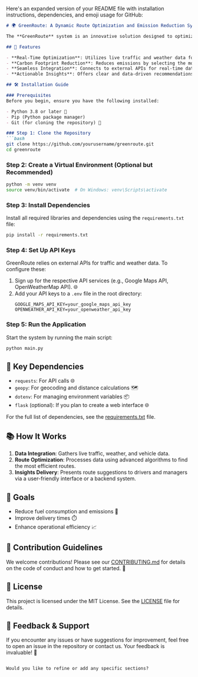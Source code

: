 Here's an expanded version of your README file with installation instructions, dependencies, and emoji usage for GitHub:  

```markdown
# 🌍 GreenRoute: A Dynamic Route Optimization and Emission Reduction System

The **GreenRoute** system is an innovative solution designed to optimize logistics operations by leveraging real-time data. By integrating traffic, weather, and vehicle data, GreenRoute provides logistics managers and drivers with optimized routes that minimize delays and reduce carbon emissions. 🚚🌱

## 🚀 Features

- **Real-Time Optimization**: Utilizes live traffic and weather data for up-to-date routing.
- **Carbon Footprint Reduction**: Reduces emissions by selecting the most eco-friendly routes.
- **Seamless Integration**: Connects to external APIs for real-time data retrieval.
- **Actionable Insights**: Offers clear and data-driven recommendations for logistics managers and drivers.

## 🛠️ Installation Guide

### Prerequisites
Before you begin, ensure you have the following installed:

- Python 3.8 or later 🐍
- Pip (Python package manager)
- Git (for cloning the repository) 🌟

### Step 1: Clone the Repository
```bash
git clone https://github.com/yourusername/greenroute.git
cd greenroute
```

### Step 2: Create a Virtual Environment (Optional but Recommended)
```bash
python -m venv venv
source venv/bin/activate  # On Windows: venv\Scripts\activate
```

### Step 3: Install Dependencies
Install all required libraries and dependencies using the `requirements.txt` file:
```bash
pip install -r requirements.txt
```

### Step 4: Set Up API Keys
GreenRoute relies on external APIs for traffic and weather data. To configure these:

1. Sign up for the respective API services (e.g., Google Maps API, OpenWeatherMap API). 🌐
2. Add your API keys to a `.env` file in the root directory:
   ```plaintext
   GOOGLE_MAPS_API_KEY=your_google_maps_api_key
   OPENWEATHER_API_KEY=your_openweather_api_key
   ```

### Step 5: Run the Application
Start the system by running the main script:
```bash
python main.py
```

## 🔧 Key Dependencies

- `requests`: For API calls 🌐
- `geopy`: For geocoding and distance calculations 🗺️
- `dotenv`: For managing environment variables 📦
- `flask` (optional): If you plan to create a web interface 🌐

For the full list of dependencies, see the [requirements.txt](requirements.txt) file.

## 📚 How It Works

1. **Data Integration**: Gathers live traffic, weather, and vehicle data.
2. **Route Optimization**: Processes data using advanced algorithms to find the most efficient routes.
3. **Insights Delivery**: Presents route suggestions to drivers and managers via a user-friendly interface or a backend system.

## 🎯 Goals

- Reduce fuel consumption and emissions 🌿
- Improve delivery times ⏱️
- Enhance operational efficiency 📈

## 📝 Contribution Guidelines

We welcome contributions! Please see our [CONTRIBUTING.md](CONTRIBUTING.md) for details on the code of conduct and how to get started. 🤝

## 📄 License

This project is licensed under the MIT License. See the [LICENSE](LICENSE) file for details.

## 💬 Feedback & Support

If you encounter any issues or have suggestions for improvement, feel free to open an issue in the repository or contact us. Your feedback is invaluable! 🚀
```

Would you like to refine or add any specific sections?
